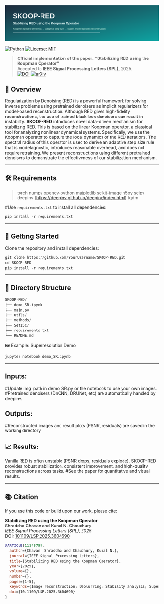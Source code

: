 ![SKOOP-RED Banner](utils/1.svg)


[![Python](https://img.shields.io/badge/python-3.9+-blue.svg)](https://www.python.org/)
[![License: MIT](https://img.shields.io/badge/License-MIT-green.svg)](LICENSE)

> **Official implementation of the paper:** **“Stabilizing RED using the Koopman Operator”**  
> Accepted to **IEEE Signal Processing Letters (SPL),** 2025.  
>[![DOI](https://zenodo.org/badge/doi/10.1109/LSP.2025.3604690.svg)](https://doi.org/10.1109/LSP.2025.3604690)
>[![arXiv](https://img.shields.io/badge/arXiv-2501.12345-b31b1b.svg)](https://arxiv.org/abs/2509.05736)


## 📌 Overview

Regularization by Denoising (RED) is a powerful framework for solving inverse problems using pretrained denoisers as implicit regularizers for
model-based reconstruction. Although RED gives high-fidelity reconstructions, the use of trained black-box denoisers can result in instability. 
**SKOOP-RED** introduces novel data-driven mechanism for stabilizing RED. This is based on the linear Koopman operator, a classical tool for analyzing nonlinear dynamical systems. Specifically, we use the Koopman operator to capture the local dynamics of the RED iterations. The spectral radius of this operator is used to derive an adaptive step size rule that is modelagnostic, introduces reasonable overhead, and does not require retraining. We present reconstructions using different pretrained denoisers to demonstrate the effectiveness of our stabilization mechanism.

---


## 🛠 Requirements
>torch
>numpy
>opencv-python
>matplotlib
>scikit-image
>h5py
>scipy
>deepinv (https://deepinv.github.io/deepinv/index.html)
>tqdm

#Use `requirements.txt` to install all dependencies:
```python
pip install -r requirements.txt
```

---
## 🚀 Getting Started

Clone the repository and install dependencies:
```python
git clone https://github.com/YourUsername/SKOOP-RED.git
cd SKOOP-RED
pip install -r requirements.txt
```

---

## 📂 Directory Structure
```python
SKOOP-RED/
├── demo_SR.ipynb           
├── main.py             
├── utils/               
├── methods/
├── Set15C/             
├── requirements.txt
└── README.md
```
🖼 Example: Superresolution Demo
```python
jupyter notebook demo_SR.ipynb
```

---
## Inputs:

#Update img_path in demo_SR.py or the notebook to use your own images.
#Pretrained denoisers (DnCNN, DRUNet, etc) are automatically handled by deepinv.


## Outputs:
#Reconstructed images and result plots (PSNR, residuals) are saved in the working directory.

## 📈 Results:
Vanilla RED is often unstable (PSNR drops, residuals explode).
SKOOP-RED provides robust stabilization, consistent improvement, and high-quality reconstructions across tasks.
#See the paper for quantitative and visual results.

---
## 📚 Citation

If you use this code or build upon our work, please cite:

**Stabilizing RED using the Koopman Operator**  
Shraddha Chavan and Kunal N. Chaudhury  
*IEEE Signal Processing Letters (SPL), 2025*  
DOI: [10.1109/LSP.2025.3604690](https://doi.org/10.1109/LSP.2025.3604690)

```bibtex
@ARTICLE{11145758,
  author={Chavan, Shraddha and Chaudhury, Kunal N.},
  journal={IEEE Signal Processing Letters}, 
  title={Stabilizing RED using the Koopman Operator}, 
  year={2025},
  volume={},
  number={},
  pages={1-5},
  keywords={Image reconstruction; Deblurring; Stability analysis; Superresolution; Training; Runtime; Kernel; Hilbert space; Heuristic algorithms; Data mining; image reconstruction; deep denoiser; RED; convergence; Koopman operator; stability},
  doi={10.1109/LSP.2025.3604690}
}

